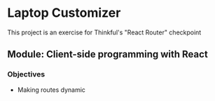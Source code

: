 # Laptop Customizer

This project is an exercise for Thinkful's "React Router" checkpoint

## Module: Client-side programming with React

### Objectives
* Making routes dynamic
